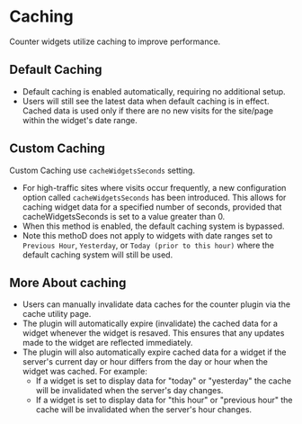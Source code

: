 # Caching
Counter widgets utilize caching to improve performance.

## Default Caching
- Default caching is enabled automatically, requiring no additional setup.
- Users will still see the latest data when default caching is in effect. Cached data is used only if there are no new visits for the site/page within the widget's date range.

## Custom Caching
Custom Caching use `cacheWidgetsSeconds` setting.

- For high-traffic sites where visits occur frequently, a new configuration option called `cacheWidgetsSeconds` has been introduced. This allows for caching widget data for a specified number of seconds, provided that cacheWidgetsSeconds is set to a value greater than 0.
- When this method is enabled, the default caching system is bypassed.
- Note this methoD does not apply to widgets with date ranges set to `Previous Hour`, `Yesterday`, or `Today (prior to this hour)` where the default caching system will still be used.

## More About caching
- Users can manually invalidate data caches for the counter plugin via the cache utility page.  
- The plugin will automatically expire (invalidate) the cached data for a widget whenever the widget is resaved. This ensures that any updates made to the widget are reflected immediately.  
- The plugin will also automatically expire cached data for a widget if the server's current day or hour differs from the day or hour when the widget was cached. For example:  
  - If a widget is set to display data for "today" or "yesterday" the cache will be invalidated when the server's day changes.  
  - If a widget is set to display data for "this hour" or "previous hour" the cache will be invalidated when the server's hour changes.  